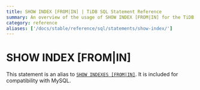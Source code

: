 ```yaml
---
title: SHOW INDEX [FROM|IN] | TiDB SQL Statement Reference
summary: An overview of the usage of SHOW INDEX [FROM|IN] for the TiDB database.
category: reference
aliases: ['/docs/stable/reference/sql/statements/show-index/']
---
```


# SHOW INDEX [FROM|IN]

This statement is an alias to [`SHOW INDEXES [FROM|IN]`](/sql-statements/sql-statement-show-indexes.md). It is included for compatibility with MySQL.
